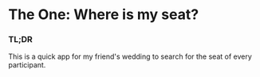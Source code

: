 # The One: Where is my seat?

### __TL;DR__

This is a quick app for my friend's wedding to search for the seat of
every participant.
